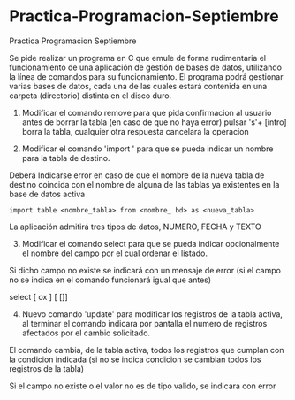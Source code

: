 # Practica-Programacion-Septiembre

Practica Programacion Septiembre

Se pide realizar un programa en C que emule de forma rudimentaria el funcionamiento de una aplicación de gestión de bases de datos, utilizando la línea de comandos para su funcionamiento. El programa podrá gestionar varias bases de datos, cada una de las cuales estará contenida en una carpeta (directorio) distinta en el disco duro.

1. Modificar el comando remove para que pida confirmacion al usuario antes de borrar 
la tabla (en caso de que no haya error) pulsar 's'+ [intro] borra la tabla, cualquier otra respuesta 
cancelara la operacion


2. Modificar el comando 'import ' para que se pueda indicar un nombre para la tabla de destino. 

Deberá Indicarse error en caso de que el nombre de la nueva tabla de destino coincida con el nombre de alguna de las tablas ya existentes en la base de datos activa

    import table <nombre_tabla> from <nombre_ bd> as <nueva_tabla>

La aplicación admitirá tres tipos de datos, NUMERO, FECHA y TEXTO


3. Modificar el comando select para que se pueda indicar opcionalmente el nombre del campo por el cual ordenar el listado. 

Si dicho campo no existe se indicará con un mensaje de error (si el campo no se indica en el comando funcionará igual que antes)

select [<campo> ox <valor>] [<orden> [<campo>]]


4. Nuevo comando 'update' para modificar los registros de la tabla activa, 
al terminar el comando indicara por pantalla el numero de registros afectados por el cambio solicitado.

El comando cambia, de la tabla activa, todos los registros que cumplan con la condicion indicada (si no se indica condicion se cambian todos los registros de la tabla)

Si el campo no existe o el valor no es de tipo valido, se indicara con error

